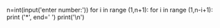 n=int(input('enter number:'))
for i in range (1,n+1): 
    for i in range (1,n-i+1):  
        print ('*', end=' ')
    print('\n')
    

